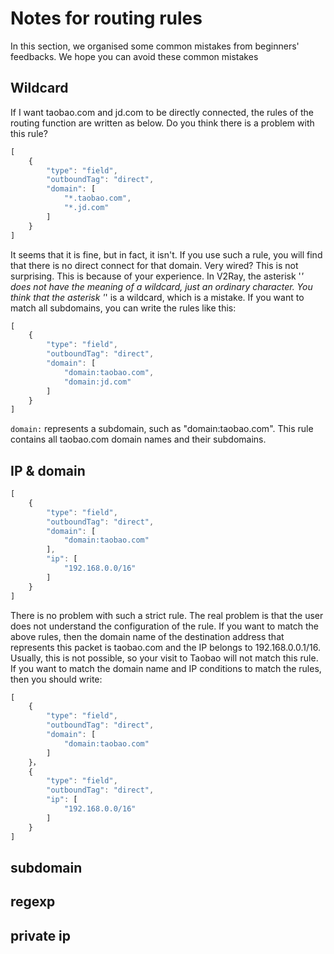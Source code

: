 
# Notes for routing rules

In this section, we organised some common mistakes from beginners' feedbacks. We hope you can avoid these common mistakes

## Wildcard

If I want taobao.com and jd.com to be directly connected, the rules of the routing function are written as below. Do you think there is a problem with this rule?

```javascript
[
    {
        "type": "field",
        "outboundTag": "direct",
        "domain": [
            "*.taobao.com",
            "*.jd.com"
        ]
    }
]
```
It seems that it is fine, but in fact, it isn't. If you use such a rule, you will find that there is no direct connect for that domain. Very wired? This is not surprising. This is because of your experience. In V2Ray, the asterisk '*' does not have the meaning of a wildcard, just an ordinary character. You think that the asterisk '*' is a wildcard, which is a mistake. If you want to match all subdomains, you can write the rules like this:

```javascript
[
    {
        "type": "field",
        "outboundTag": "direct",
        "domain": [
            "domain:taobao.com",
            "domain:jd.com"
        ]
    }
]
```
`domain:` represents a subdomain, such as "domain:taobao.com". This rule contains all taobao.com domain names and their subdomains.

## IP & domain

```javascript
[
    {
        "type": "field",
        "outboundTag": "direct",
        "domain": [
            "domain:taobao.com"
        ],
        "ip": [
            "192.168.0.0/16"
        ]
    }
]
```

There is no problem with such a strict rule. The real problem is that the user does not understand the configuration of the rule. If you want to match the above rules, then the domain name of the destination address that represents this packet is taobao.com and the IP belongs to 192.168.0.0.1/16. Usually, this is not possible, so your visit to Taobao will not match this rule. If you want to match the domain name and IP conditions to match the rules, then you should write:

```javascript
[
    {
        "type": "field",
        "outboundTag": "direct",
        "domain": [
            "domain:taobao.com"
        ]
    }，
    {
        "type": "field",
        "outboundTag": "direct",
        "ip": [
            "192.168.0.0/16"
        ]
    }
]
```


## subdomain

## regexp

## private ip
